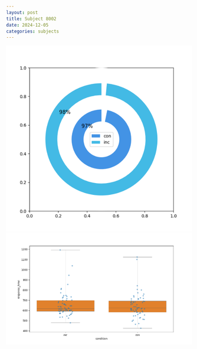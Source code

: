 ```yaml
---
layout: post
title: Subject 8002
date: 2024-12-05
categories: subjects
---
```


![](data/8002/run-20/8002_accuracy_by_condition.png)
![](data/8002/run-20/8002_rt.png)

